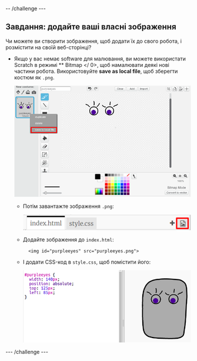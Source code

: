 -- /challenge \---

## Завдання: додайте ваші власні зображення

Чи можете ви створити зображення, щоб додати їх до свого робота, і розмістити на своїй веб-сторінці?

+ Якщо у вас немає software для малювання, ви можете використати Scratch в режимі ** Bitmap </ 0>, щоб намалювати деякі нові частини робота. Використовуйте **save as local file**, щоб зберегти костюм як `.png`.</p> 
    
    ![скріншот](images/robot-scratch-paint.png)</li> 
    
    + Потім завантажте зображення `.png`:
        
        ![скріншот](images/robot-image-add.png)
    
    + Додайте зображення до `index.html`:
        
            <img id="purpleeyes" src="purpleeyes.png">
            
    
    + І додати CSS-код в `style.css`, щоб помістити його:
        
        ![скріншот](images/robot-use-purple-eyes.png)</ul> 
    
    \--- /challenge \---